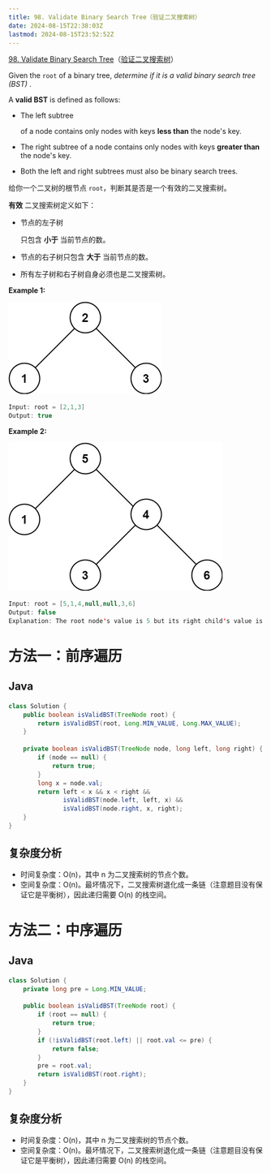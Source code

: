 ```yaml
---
title: 98. Validate Binary Search Tree（验证二叉搜索树）
date: 2024-08-15T22:38:03Z
lastmod: 2024-08-15T23:52:52Z
---
```


[98. Validate Binary Search Tree](https://leetcode.com/problems/validate-binary-search-tree/)（[验证二叉搜索树](https://leetcode.cn/problems/validate-binary-search-tree/)）

Given the `root`​ of a binary tree, *determine if it is a valid binary search tree (BST)* .

A **valid BST** is defined as follows:

* The left subtree

  of a node contains only nodes with keys **less than** the node's key.
* The right subtree of a node contains only nodes with keys **greater than** the node's key.
* Both the left and right subtrees must also be binary search trees.

给你一个二叉树的根节点 `root`​ ，判断其是否是一个有效的二叉搜索树。

**有效** 二叉搜索树定义如下：

* 节点的左子树

  只包含 **小于** 当前节点的数。
* 节点的右子树只包含 **大于** 当前节点的数。
* 所有左子树和右子树自身必须也是二叉搜索树。

**Example 1:**

​![image](assets/image-20240815223852-c3cvnai.png)​

```java
Input: root = [2,1,3]
Output: true
```

**Example 2:**

​![image](assets/image-20240815223900-t50ezqi.png)​

```java
Input: root = [5,1,4,null,null,3,6]
Output: false
Explanation: The root node's value is 5 but its right child's value is 4.
```

# 方法一：前序遍历

## Java

```java
class Solution {
    public boolean isValidBST(TreeNode root) {
        return isValidBST(root, Long.MIN_VALUE, Long.MAX_VALUE);
    }

    private boolean isValidBST(TreeNode node, long left, long right) {
        if (node == null) {
            return true;
        }
        long x = node.val;
        return left < x && x < right &&
               isValidBST(node.left, left, x) &&
               isValidBST(node.right, x, right);
    }
}
```

## 复杂度分析

* 时间复杂度：O(n)，其中 n 为二叉搜索树的节点个数。
* 空间复杂度：O(n)。最坏情况下，二叉搜索树退化成一条链（注意题目没有保证它是平衡树），因此递归需要 O(n) 的栈空间。

# 方法二：中序遍历

## Java

```java
class Solution {
    private long pre = Long.MIN_VALUE;

    public boolean isValidBST(TreeNode root) {
        if (root == null) {
            return true;
        }
        if (!isValidBST(root.left) || root.val <= pre) {
            return false;
        }
        pre = root.val;
        return isValidBST(root.right);
    }
}
```

## 复杂度分析

* 时间复杂度：O(n)，其中 n 为二叉搜索树的节点个数。
* 空间复杂度：O(n)。最坏情况下，二叉搜索树退化成一条链（注意题目没有保证它是平衡树），因此递归需要 O(n) 的栈空间。

# 

‍
